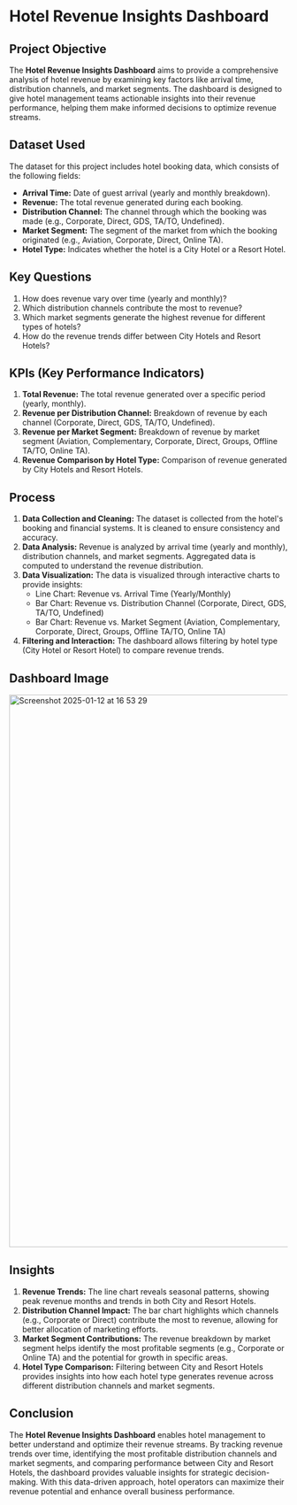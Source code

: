 # Hotel Revenue Insights Dashboard

## Project Objective

The **Hotel Revenue Insights Dashboard** aims to provide a comprehensive analysis of hotel revenue by examining key factors like arrival time, distribution channels, and market segments. The dashboard is designed to give hotel management teams actionable insights into their revenue performance, helping them make informed decisions to optimize revenue streams.

## Dataset Used
<a href= " "></a>

The dataset for this project includes hotel booking data, which consists of the following fields:
- **Arrival Time:** Date of guest arrival (yearly and monthly breakdown).
- **Revenue:** The total revenue generated during each booking.
- **Distribution Channel:** The channel through which the booking was made (e.g., Corporate, Direct, GDS, TA/TO, Undefined).
- **Market Segment:** The segment of the market from which the booking originated (e.g., Aviation, Corporate, Direct, Online TA).
- **Hotel Type:** Indicates whether the hotel is a City Hotel or a Resort Hotel.

## Key Questions

1. How does revenue vary over time (yearly and monthly)?
2. Which distribution channels contribute the most to revenue?
3. Which market segments generate the highest revenue for different types of hotels?
4. How do the revenue trends differ between City Hotels and Resort Hotels?

## KPIs (Key Performance Indicators)

1. **Total Revenue:** The total revenue generated over a specific period (yearly, monthly).
2. **Revenue per Distribution Channel:** Breakdown of revenue by each channel (Corporate, Direct, GDS, TA/TO, Undefined).
3. **Revenue per Market Segment:** Breakdown of revenue by market segment (Aviation, Complementary, Corporate, Direct, Groups, Offline TA/TO, Online TA).
4. **Revenue Comparison by Hotel Type:** Comparison of revenue generated by City Hotels and Resort Hotels.

## Process

1. **Data Collection and Cleaning:** The dataset is collected from the hotel's booking and financial systems. It is cleaned to ensure consistency and accuracy.
2. **Data Analysis:** Revenue is analyzed by arrival time (yearly and monthly), distribution channels, and market segments. Aggregated data is computed to understand the revenue distribution.
3. **Data Visualization:** The data is visualized through interactive charts to provide insights:
   - Line Chart: Revenue vs. Arrival Time (Yearly/Monthly)
   - Bar Chart: Revenue vs. Distribution Channel (Corporate, Direct, GDS, TA/TO, Undefined)
   - Bar Chart: Revenue vs. Market Segment (Aviation, Complementary, Corporate, Direct, Groups, Offline TA/TO, Online TA)
4. **Filtering and Interaction:** The dashboard allows filtering by hotel type (City Hotel or Resort Hotel) to compare revenue trends.

## Dashboard Image

<img width="999" alt="Screenshot 2025-01-12 at 16 53 29" src="https://github.com/user-attachments/assets/cee56ae0-320a-4c44-950c-71cb50c8658e" />


## Insights

1. **Revenue Trends:** The line chart reveals seasonal patterns, showing peak revenue months and trends in both City and Resort Hotels.
2. **Distribution Channel Impact:** The bar chart highlights which channels (e.g., Corporate or Direct) contribute the most to revenue, allowing for better allocation of marketing efforts.
3. **Market Segment Contributions:** The revenue breakdown by market segment helps identify the most profitable segments (e.g., Corporate or Online TA) and the potential for growth in specific areas.
4. **Hotel Type Comparison:** Filtering between City and Resort Hotels provides insights into how each hotel type generates revenue across different distribution channels and market segments.

## Conclusion

The **Hotel Revenue Insights Dashboard** enables hotel management to better understand and optimize their revenue streams. By tracking revenue trends over time, identifying the most profitable distribution channels and market segments, and comparing performance between City and Resort Hotels, the dashboard provides valuable insights for strategic decision-making. With this data-driven approach, hotel operators can maximize their revenue potential and enhance overall business performance.



